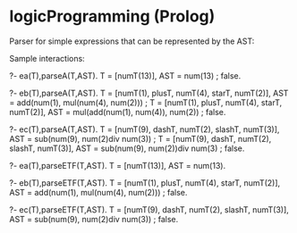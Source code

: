 # logicProgramming (Prolog)

 Parser for simple expressions that can be represented by the AST:

 Sample interactions:

?- ea(T),parseA(T,AST).
T = [numT(13)],
AST = num(13) ;
false.

?- eb(T),parseA(T,AST).
T = [numT(1), plusT, numT(4), starT, numT(2)],
AST = add(num(1), mul(num(4), num(2))) ;
T = [numT(1), plusT, numT(4), starT, numT(2)],
AST = mul(add(num(1), num(4)), num(2)) ;
false.

?- ec(T),parseA(T,AST).
T = [numT(9), dashT, numT(2), slashT, numT(3)],
AST = sub(num(9), num(2)div num(3)) ;
T = [numT(9), dashT, numT(2), slashT, numT(3)],
AST = sub(num(9), num(2))div num(3) ;
false.

?- ea(T),parseETF(T,AST).
T = [numT(13)],
AST = num(13).

?- eb(T),parseETF(T,AST).
T = [numT(1), plusT, numT(4), starT, numT(2)],
AST = add(num(1), mul(num(4), num(2))) ;
false.

?- ec(T),parseETF(T,AST).
T = [numT(9), dashT, numT(2), slashT, numT(3)],
AST = sub(num(9), num(2)div num(3)) ;
false.
